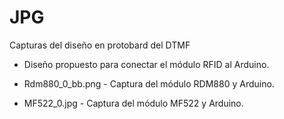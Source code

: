 ﻿# JPG

Capturas del diseño en protobard del DTMF

  - Diseño propuesto para conectar el módulo RFID al Arduino.

  - Rdm880_0_bb.png - Captura del módulo RDM880 y Arduino.

  - MF522_0.jpg - Captura del módulo MF522 y Arduino.